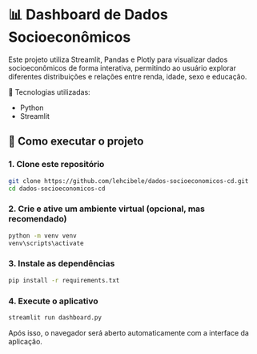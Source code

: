# 📊 Dashboard de Dados Socioeconômicos

Este projeto utiliza Streamlit, Pandas e Plotly para visualizar dados socioeconômicos de forma interativa, permitindo ao usuário explorar diferentes distribuições e relações entre renda, idade, sexo e educação.

🔧 Tecnologias utilizadas:
* Python
* Streamlit

## 🚀 Como executar o projeto 

### 1. Clone este repositório
```bash
git clone https://github.com/lehcibele/dados-socioeconomicos-cd.git
cd dados-socioeconomicos-cd
```
### 2. Crie e ative um ambiente virtual (opcional, mas recomendado)
```bash
python -m venv venv
venv\scripts\activate
```
### 3. Instale as dependências
```bash
pip install -r requirements.txt
```
### 4. Execute o aplicativo
```bash
streamlit run dashboard.py
```

Após isso, o navegador será aberto automaticamente com a interface da aplicação.